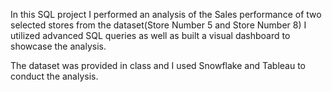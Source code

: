 In this SQL project I performed an analysis of the Sales performance of two selected stores from the dataset(Store Number 5 and Store Number 8) I utilized advanced SQL queries as well as built a visual dashboard to showcase the analysis. 



The dataset was provided in class and I used Snowflake and Tableau to conduct the analysis.
